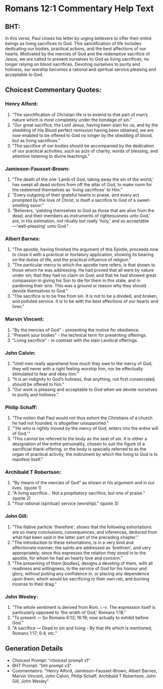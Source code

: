 # Romans 12:1 Commentary Help Text

## BHT:
In this verse, Paul closes his letter by urging believers to offer their entire beings as living sacrifices to God. This sanctification of life includes dedicating our bodies, practical actions, and the best affections of our hearts. Motivated by the mercies of God and the redemptive sacrifice of Jesus, we are called to present ourselves to God as living sacrifices, no longer relying on blood sacrifices. Devoting ourselves to purity and holiness, our worship becomes a rational and spiritual service pleasing and acceptable to God.

## Choicest Commentary Quotes:
### Henry Alford:
1. "The sanctification of Christian life is to extend to that part of man’s nature which is most completely under the bondage of sin."
2. "Our great sacrifice, the Lord Jesus, having been slain for us, and by the shedding of His Blood perfect remission having been obtained, we are now enabled to be offered to God no longer by the shedding of blood, but as living sacrifices."
3. "The sacrifice of our bodies should be accompanied by the dedication of our practical activities, such as acts of charity, words of blessing, and attentive listening to divine teachings."

### Jamieson-Fausset-Brown:
1. "The death of the one 'Lamb of God, taking away the sin of the world,' has swept all dead victims from off the altar of God, to make room for the redeemed themselves as 'living sacrifices' to Him."
2. "Every outgoing of their grateful hearts in praise, and every act prompted by the love of Christ, is itself a sacrifice to God of a sweet-smelling savor."
3. "Believers, 'yielding themselves to God as those that are alive from the dead, and their members as instruments of righteousness unto God,' are, in His estimation, not ritually but really 'holy,' and so acceptable—'well-pleasing' unto God."

### Albert Barnes:
1. "The apostle, having finished the argument of this Epistle, proceeds now to close it with a practical or hortatory application, showing its bearing on the duties of life, and the practical influence of religion."
2. "The particular mercy to which the apostle here refers, is that shown to those whom he was addressing. He had proved that all were by nature under sin; that they had no claim on God; and that he had showed great compassion in giving his Son to die for them in this state, and in pardoning their sins. This was a ground or reason why they should devote themselves to God."
3. "The sacrifice is to be free from sin. It is not to be a divided, and broken, and polluted service. It is to be with the best affections of our hearts and lives."

### Marvin Vincent:
1. "By the mercies of God" - presenting the motive for obedience.
2. "Present your bodies" - the technical term for presenting offerings.
3. "Living sacrifice" - in contrast with the slain Levitical offerings.

### John Calvin:
1. "Until men really apprehend how much they owe to the mercy of God, they will never with a right feeling worship him, nor be effectually stimulated to fear and obey him."
2. "It is an indignity to God’s holiness, that anything, not first consecrated, should be offered to him."
3. "Our work is pleasing and acceptable to God when we devote ourselves to purity and holiness."

### Philip Schaff:
1. "The notion that Paul would not thus exhort the Christians of a church he had not founded, is altogether unsupported."
2. "'He who is rightly moved by the mercy of God, enters into the entire will of God.'"
3. "This cannot be referred to the body as the seat of sin. It is either a designation of the entire personality, chosen to suit the figure of a sacrificial thank-offering, or the body is specially referred to as the organ of practical activity, the instrument by which the living to God is to manifest itself."

### Archibald T Robertson:
1. "By means of the mercies of God" as shown in his argument and in our lives. (quote 1)
2. "A living sacrifice... Not a propitiatory sacrifice, but one of praise." (quote 2)
3. "Your rational (spiritual) service (worship)." (quote 3)

### John Gill:
1. "The illative particle 'therefore', shows that the following exhortations are so many conclusions, consequences, and inferences, deduced from what had been said in the latter part of the preceding chapter."
2. "The introduction to these exhortations, is in a very kind and affectionate manner; the saints are addressed as 'brethren', and very appropriately; since this expresses the relation they stood in to the apostle, for whom he had an hearty love and concern."
3. "The presenting of them [bodies], designs a devoting of them, with all readiness and willingness, to the service of God for his honour and glory, without putting any confidence in, or placing any dependence upon them; which would be sacrificing to their own net, and burning incense to their drag."

### John Wesley:
1. "The whole sentiment is derived from Rom. i.-v. The expression itself is particularly opposed to 'the wrath of God,' Romans 1:18."
2. "To present — So Romans 6:13; 16:19; now actually to exhibit before God."
3. "A sacrifice — Dead to sin and living - By that life which is mentioned, Romans 1:17; 6:4, etc."


## Generation Details
- Choicest Prompt: "choicest prompt v1"
- BHT Prompt: "bht prompt v3"
- Commentators: "Henry Alford, Jamieson-Fausset-Brown, Albert Barnes, Marvin Vincent, John Calvin, Philip Schaff, Archibald T Robertson, John Gill, John Wesley"
